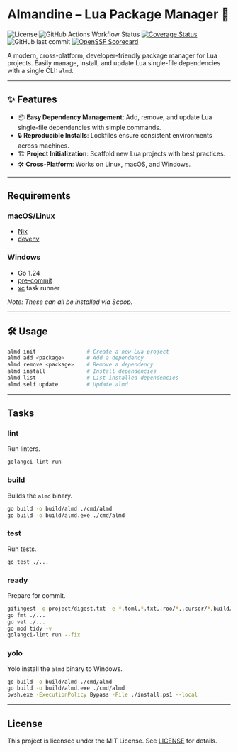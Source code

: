 # Almandine – Lua Package Manager 💎

![License](https://img.shields.io/github/license/nightconcept/almandine)
![GitHub Actions Workflow Status](https://img.shields.io/github/actions/workflow/status/nightconcept/almandine/ci.yml)
[![Coverage Status](https://coveralls.io/repos/github/nightconcept/almandine/badge.svg)](https://coveralls.io/github/nightconcept/almandine)
![GitHub last commit](https://img.shields.io/github/last-commit/nightconcept/almandine)
[![OpenSSF Scorecard](https://api.scorecard.dev/projects/github.com/nightconcept/almandine/badge)](https://scorecard.dev/viewer/?uri=github.com/nightconcept/almandine)

A modern, cross-platform, developer-friendly package manager for Lua projects.
Easily manage, install, and update Lua single-file dependencies with a single CLI: `almd`.

---

## ✨ Features

- 📦 **Easy Dependency Management**: Add, remove, and update Lua single-file dependencies with simple commands.
- 🔒 **Reproducible Installs**: Lockfiles ensure consistent environments across machines.
- 🏗️ **Project Initialization**: Scaffold new Lua projects with best practices.
- 🛠️ **Cross-Platform**: Works on Linux, macOS, and Windows.

---

## Requirements

### macOS/Linux
- [Nix](https://nixos.org/)
- [devenv](https://devenv.sh/)

### Windows
- Go 1.24
- [pre-commit](https://pre-commit.com/)
- [xc](https://github.com/joerdav/xc) task runner

_Note: These can all be installed via Scoop._

---

## 🛠️ Usage

```sh
almd init                # Create a new Lua project
almd add <package>       # Add a dependency
almd remove <package>    # Remove a dependency
almd install             # Install dependencies
almd list                # List installed dependencies
almd self update         # Update almd
```

---

## Tasks

### lint

Run linters.

```sh
golangci-lint run
```

### build

Builds the `almd` binary.

```sh
go build -o build/almd ./cmd/almd
go build -o build/almd.exe ./cmd/almd
```

### test

Run tests.

```sh
go test ./...
```


### ready

Prepare for commit.

```sh
gitingest -o project/digest.txt -e *.toml,*.txt,.roo/*,.cursor/*,build/*,.devenv/*,.direnv/*,project/digest.txt .
go fmt ./...
go vet ./...
go mod tidy -v
golangci-lint run --fix
```

### yolo

Yolo install the `almd` binary to Windows.

```sh
go build -o build/almd ./cmd/almd
go build -o build/almd.exe ./cmd/almd
pwsh.exe -ExecutionPolicy Bypass -File ./install.ps1 --local
```

---

## License

This project is licensed under the MIT License. See [LICENSE](LICENSE) for details.
